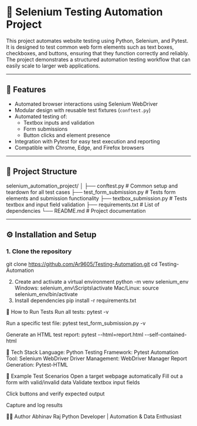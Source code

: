 # 🧪 Selenium Testing Automation Project

This project automates website testing using Python, Selenium, and Pytest.  
It is designed to test common web form elements such as text boxes, checkboxes, and buttons, ensuring that they function correctly and reliably.  
The project demonstrates a structured automation testing workflow that can easily scale to larger web applications.

---

## 🚀 Features

- Automated browser interactions using Selenium WebDriver
- Modular design with reusable test fixtures (`conftest.py`)
- Automated testing of:
  - Textbox inputs and validation
  - Form submissions
  - Button clicks and element presence
- Integration with Pytest for easy test execution and reporting
- Compatible with Chrome, Edge, and Firefox browsers

---

## 🧩 Project Structure

selenium_automation_project/
│
├── conftest.py # Common setup and teardown for all test cases
├── test_form_submission.py # Tests form elements and submission functionality
├── textbox_submission.py # Tests textbox and input field validation
├── requirements.txt # List of dependencies
└── README.md # Project documentation

---

## ⚙️ Installation and Setup

### 1. Clone the repository

git clone https://github.com/Ar9605/Testing-Automation.git
cd Testing-Automation

2. Create and activate a virtual environment
python -m venv selenium_env
Windows:
selenium_env\Scripts\activate
Mac/Linux:
source selenium_env/bin/activate
3. Install dependencies
pip install -r requirements.txt

🧠 How to Run Tests
Run all tests:
pytest -v

Run a specific test file:
pytest test_form_submission.py -v

Generate an HTML test report:
pytest --html=report.html --self-contained-html

🧰 Tech Stack
Language: Python
Testing Framework: Pytest
Automation Tool: Selenium WebDriver
Driver Management: WebDriver Manager
Report Generation: Pytest-HTML

📸 Example Test Scenarios
Open a target webpage automatically
Fill out a form with valid/invalid data
Validate textbox input fields

Click buttons and verify expected output

Capture and log results

🧑‍💻 Author
Abhinav Raj
Python Developer | Automation & Data Enthusiast
